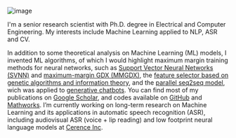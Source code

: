 ![image](https://github.com/oswaldoludwig/oswaldoludwig.github.io/blob/master/OL20.jpg)

I'm a senior research scientist with Ph.D. degree in Electrical and Computer Engineering.
My interests include Machine Learning applied to NLP, ASR and CV.

In addition to some theoretical analysis on Machine Learning (ML) models, I invented ML algorithms, of which I would highlight maximum margin training methods for neural networks, such as [Support Vector Neural Networks (SVNN)](https://www.sciencedirect.com/science/article/abs/pii/S0925231213008333) and [maximum-margin GDX (MMGDX)](https://ieeexplore.ieee.org/abstract/document/5451102), the [feature selector based on genetic algorithms and information theory](https://www.sciencedirect.com/science/article/pii/S1007570408004346), and the [parallel seq2seq model](https://arxiv.org/pdf/1711.10122.pdf), wich was applied to [generative chatbots](https://github.com/oswaldoludwig/Seq2seq-Chatbot-for-Keras). You can find most of my publications on [Google Scholar](https://scholar.google.com/citations?user=QLqId3kAAAAJ&hl=en), and codes available on [GitHub](https://github.com/oswaldoludwig) and [Mathworks](https://www.mathworks.com/matlabcentral/profile/authors/2447136-oswaldo-ludwig). I’m currently working on long-term research on Machine Learning and its applications in automatic speech recognition (ASR), including audiovisual ASR (voice + lip reading) and low footprint neural language models at [Cerence Inc](https://www.cerence.com/).
